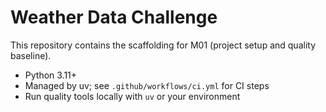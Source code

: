# Weather Data Challenge

This repository contains the scaffolding for M01 (project setup and quality baseline).

- Python 3.11+
- Managed by uv; see `.github/workflows/ci.yml` for CI steps
- Run quality tools locally with `uv` or your environment
